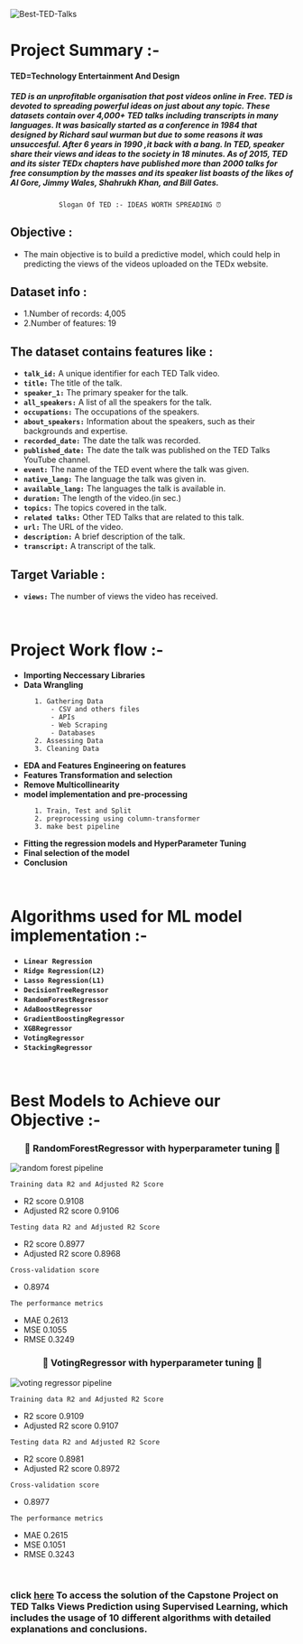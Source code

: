 
![Best-TED-Talks](https://user-images.githubusercontent.com/121340232/222876908-29b7f7fd-8e77-430c-8f05-19b1e112919b.jpg)



# **Project Summary :-**

 #### TED=Technology Entertainment And Design


##### TED is an unprofitable organisation that post videos online in Free. TED is devoted to spreading powerful ideas on just about any topic. These datasets contain over 4,000+ TED talks including transcripts in many languages. It was basically started as a conference in 1984 that designed by Richard saul wurman but due to some reasons it was unsuccesful. After 6 years in 1990 ,it back with a bang. In TED, speaker share their views and ideas to the society in 18 minutes. As of 2015, TED and its sister TEDx chapters have published more than 2000 talks for free consumption by the masses and its speaker list boasts of the likes of Al Gore, Jimmy Wales, Shahrukh Khan, and Bill Gates.



    
                Slogan Of TED :- IDEAS WORTH SPREADING ⏰



## **Objective :**
- The main objective is to build a predictive model, which could help in predicting the views of the videos uploaded on the TEDx website.

## **Dataset info :**

* 1.Number of records: 4,005
* 2.Number of features: 19

## **The dataset contains features like :**

* **`talk_id:`** A unique identifier for each TED Talk video.
* **`title:`** The title of the talk.
* **`speaker_1:`** The primary speaker for the talk.
* **`all_speakers:`** A list of all the speakers for the talk.
* **`occupations:`** The occupations of the speakers.
* **`about_speakers:`** Information about the speakers, such as their backgrounds and expertise.
* **`recorded_date:`** The date the talk was recorded.
* **`published_date:`** The date the talk was published on the TED Talks YouTube channel.
* **`event:`** The name of the TED event where the talk was given.
* **`native_lang:`** The language the talk was given in.
* **`available_lang:`** The languages the talk is available in.
* **`duration:`** The length of the video.(in sec.)
* **`topics:`** The topics covered in the talk.
* **`related talks:`** Other TED Talks that are related to this talk.
* **`url:`** The URL of the video.
* **`description:`** A brief description of the talk.
* **`transcript:`** A transcript of the talk.

## **Target Variable :**

* **`views:`** The number of views the video has received.
<br/>

# **Project Work flow :-**

- **Importing Neccessary Libraries**
- **Data Wrangling**

```
      1. Gathering Data 
          - CSV and others files 
          - APIs 
          - Web Scraping 
          - Databases 
      2. Assessing Data
      3. Cleaning Data 
```
- **EDA and Features Engineering on features**
- **Features Transformation and selection**
- **Remove Multicollinearity**
- **model implementation and pre-processing**

```
      1. Train, Test and Split
      2. preprocessing using column-transformer
      3. make best pipeline     
```
- **Fitting the regression models and HyperParameter Tuning**
- **Final selection of the model**
- **Conclusion**
<br/>


# **Algorithms used for ML model implementation :-**

* **`Linear Regression`**
* **`Ridge Regression(L2)`**
* **`Lasso Regression(L1)`**
* **`DecisionTreeRegressor`**
* **`RandomForestRegressor`**
* **`AdaBoostRegressor`**
* **`GradientBoostingRegressor`**
* **`XGBRegressor`**
* **`VotingRegressor`**
* **`StackingRegressor`**
<br/>


# **Best Models to Achieve our Objective :-**


<h3 align="center">🥇 RandomForestRegressor with hyperparameter tuning 🥇</h3>

![random forest pipeline](https://user-images.githubusercontent.com/121340232/222968115-997876e0-cc63-4127-9438-ab68873dfda4.png)

`Training data R2 and Adjusted R2 Score`
- R2 score 0.9108
- Adjusted R2 score 0.9106

`Testing data R2 and Adjusted R2 Score`
- R2 score 0.8977
- Adjusted R2 score 0.8968

`Cross-validation score`
- 0.8974

`The performance metrics`
- MAE 0.2613
- MSE 0.1055
- RMSE 0.3249


<h3 align="center">🥈 VotingRegressor with hyperparameter tuning 🥈</h3>

![voting regressor pipeline](https://user-images.githubusercontent.com/121340232/222968529-96114d90-388a-419e-a835-df3d4f2dcb61.png)

`Training data R2 and Adjusted R2 Score`
- R2 score 0.9109
- Adjusted R2 score 0.9107

`Testing data R2 and Adjusted R2 Score`
- R2 score 0.8981
- Adjusted R2 score 0.8972

`Cross-validation score`
- 0.8977

`The performance metrics`
- MAE 0.2615
- MSE 0.1051
- RMSE 0.3243
<br/>


### **click [here](https://github.com/SarangGami/TED-Talks-Views-Prediction-Supervised-learning/blob/main/TED_Talks_Views_Prediction_Supervised_learning_project.ipynb) To access the solution of the Capstone Project on TED Talks Views Prediction using Supervised Learning, which includes the usage of 10 different algorithms with detailed explanations and conclusions.**
